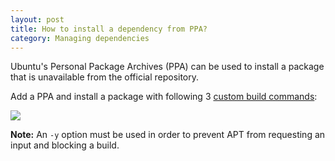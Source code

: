 ```yaml
---
layout: post
title: How to install a dependency from PPA?
category: Managing dependencies
---
```


Ubuntu's Personal Package Archives (PPA) can be used to install a package
that is unavailable from the official repository.

Add a PPA and install a package with following 3 [custom build
commands](/docs/custom-build-commands.html):

<img src="/docs/assets/img/how-to-install-dependency-from-ppa/ppa.png" class="img-responsive">

__Note:__ An `-y` option must be used in order to prevent APT from
requesting an input and blocking a build.
